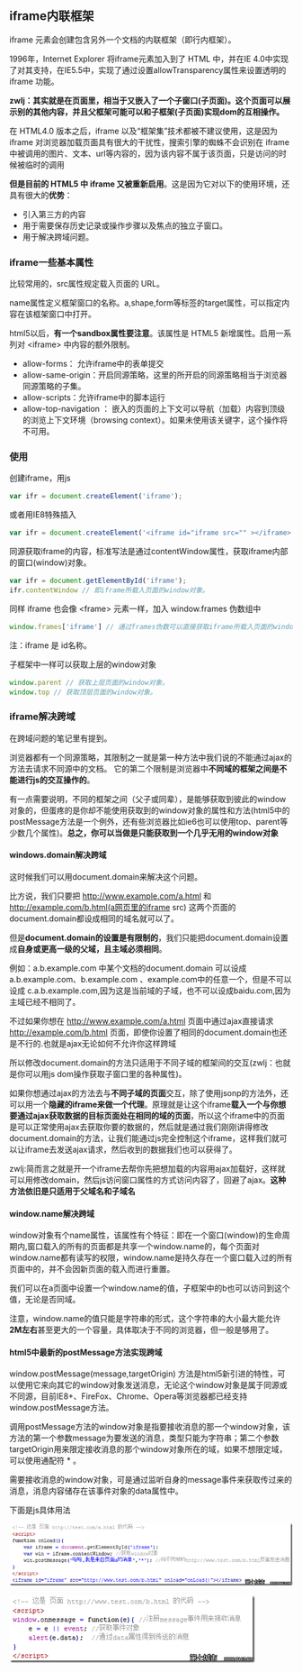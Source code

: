 ## iframe内联框架
iframe 元素会创建包含另外一个文档的内联框架（即行内框架）。

1996年，Internet Explorer 将iframe元素加入到了 HTML 中，并在IE 4.0中实现了对其支持，在IE5.5中，实现了通过设置allowTransparency属性来设置透明的 iframe 功能。

**zwlj：其实就是在页面里，相当于又嵌入了一个子窗口(子页面)。这个页面可以展示别的其他内容，并且父框架可能可以和子框架(子页面)实现dom的互相操作。**


在 HTML4.0 版本之后，iframe 以及“框架集”技术都被不建议使用，这是因为 iframe 对浏览器加载页面具有很大的干扰性，搜索引擎的蜘蛛不会识别在 iframe 中被调用的图片、文本、url等内容的，因为该内容不属于该页面，只是访问的时候被临时的调用

**但是目前的 HTML5 中 iframe 又被重新启用**。这是因为它对以下的使用环境，还具有很大的**优势**：

 - 引入第三方的内容
 - 用于需要保存历史记录或操作步骤以及焦点的独立子窗口。
 - 用于解决跨域问题。

### iframe一些基本属性

比较常用的，src属性规定载入页面的 URL。

name属性定义框架窗口的名称。a,shape,form等标签的target属性，可以指定内容在该框架窗口中打开。　

html5以后，**有一个sandbox属性要注意**。该属性是 HTML5 新增属性。启用一系列对 \<iframe\> 中内容的额外限制。

 - allow-forms： 允许iframe中的表单提交
 - allow-same-origin：开启同源策略，这里的所开启的同源策略相当于浏览器同源策略的子集。
 - allow-scripts：允许iframe中的脚本运行
 - allow-top-navigation ： 嵌入的页面的上下文可以导航（加载）内容到顶级的浏览上下文环境（browsing context）。如果未使用该关键字，这个操作将不可用。

### 使用
创建iframe，用js

``` javascript
var ifr = document.createElement('iframe');
```

或者用IE8特殊插入

``` javascript
var ifr = document.createElement('<iframe id="iframe src="" ></iframe>')
```

同源获取iframe的内容，标准写法是通过contentWindow属性，获取iframe内部的窗口(window)对象。

``` javascript
var ifr = document.getElementById('iframe');
ifr.contentWindow // 即iframe所载入页面的window对象。
```

同样 iframe 也会像 \<frame\> 元素一样，加入 window.frames 伪数组中

``` javascript
window.frames['iframe'] // 通过frames伪数可以直接获取iframe所载入页面的window对象。
```

注：iframe 是 id名称。

子框架中一样可以获取上层的window对象

``` javascript
window.parent // 获取上层页面的window对象。
window.top // 获取顶层页面的window对象。
```

### iframe解决跨域
在跨域问题的笔记里有提到。

浏览器都有一个同源策略，其限制之一就是第一种方法中我们说的不能通过ajax的方法去请求不同源中的文档。 它的第二个限制是浏览器中**不同域的框架之间是不能进行js的交互操作的**。

有一点需要说明，不同的框架之间（父子或同辈），是能够获取到彼此的window对象的，但蛋疼的是你却不能使用获取到的window对象的属性和方法(html5中的postMessage方法是一个例外，还有些浏览器比如ie6也可以使用top、parent等少数几个属性)。**总之，你可以当做是只能获取到一个几乎无用的window对象**

#### windows.domain解决跨域

这时候我们可以用document.domain来解决这个问题。

比方说，我们只要把 http://www.example.com/a.html 和  http://example.com/b.html(a网页里的iframe src) 这两个页面的document.domain都设成相同的域名就可以了。

但是**document.domain的设置是有限制的**，我们只能把document.domain设置成**自身或更高一级的父域，且主域必须相同**。

例如：a.b.example.com 中某个文档的document.domain 可以设成a.b.example.com、b.example.com 、example.com中的任意一个，但是不可以设成 c.a.b.example.com,因为这是当前域的子域，也不可以设成baidu.com,因为主域已经不相同了。

不过如果你想在 http://www.example.com/a.html 页面中通过ajax直接请求 http://example.com/b.html 页面，即使你设置了相同的document.domain也还是不行的.也就是ajax无论如何不允许你这样跨域

所以修改document.domain的方法只适用于不同子域的框架间的交互(zwlj：也就是你可以用js dom操作获取子窗口里的各种属性)。

如果你想通过ajax的方法去与**不同子域的页面**交互，除了使用jsonp的方法外，还可以用一个**隐藏的iframe来做一个代理**。原理就是让这个iframe**载入一个与你想要通过ajax获取数据的目标页面处在相同的域的页面**，所以这个iframe中的页面是可以正常使用ajax去获取你要的数据的，然后就是通过我们刚刚讲得修改document.domain的方法，让我们能通过js完全控制这个iframe，这样我们就可以让iframe去发送ajax请求，然后收到的数据我们也可以获得了。

zwlj:简而言之就是开一个iframe去帮你先把想加载的内容用ajax加载好，这样就可以用修改domain，然后js访问窗口属性的方式访问内容了，回避了ajax。**这种方法依旧是只适用于父域名和子域名**

#### window.name解决跨域
window对象有个name属性，该属性有个特征：即在一个窗口(window)的生命周期内,窗口载入的所有的页面都是共享一个window.name的，每个页面对window.name都有读写的权限，window.name是持久存在一个窗口载入过的所有页面中的，并不会因新页面的载入而进行重置。

我们可以在a页面中设置一个window.name的值，子框架中的b也可以访问到这个值，无论是否同域。

注意，window.name的值只能是字符串的形式，这个字符串的大小最大能允许**2M左右**甚至更大的一个容量，具体取决于不同的浏览器，但一般是够用了。

#### html5中最新的postMessage方法实现跨域
window.postMessage(message,targetOrigin)  方法是html5新引进的特性，可以使用它来向其它的window对象发送消息，无论这个window对象是属于同源或不同源，目前IE8+、FireFox、Chrome、Opera等浏览器都已经支持window.postMessage方法。

调用postMessage方法的window对象是指要接收消息的那一个window对象，该方法的第一个参数message为要发送的消息，类型只能为字符串；第二个参数targetOrigin用来限定接收消息的那个window对象所在的域，如果不想限定域，可以使用通配符 *  。

需要接收消息的window对象，可是通过监听自身的message事件来获取传过来的消息，消息内容储存在该事件对象的data属性中。

下面是js具体用法

![](image/iframe0.png)

![](image/iframe1.png)
